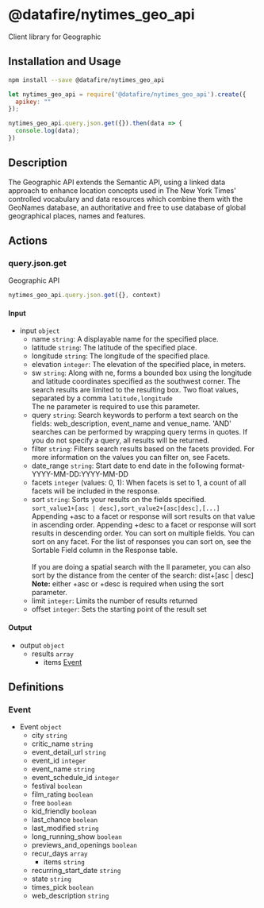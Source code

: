 # @datafire/nytimes_geo_api

Client library for Geographic

## Installation and Usage
```bash
npm install --save @datafire/nytimes_geo_api
```
```js
let nytimes_geo_api = require('@datafire/nytimes_geo_api').create({
  apikey: ""
});

nytimes_geo_api.query.json.get({}).then(data => {
  console.log(data);
})
```

## Description

The Geographic API extends the Semantic API, using a linked data approach to enhance location concepts used in The New York Times' controlled vocabulary and data resources which combine them with the GeoNames database, an authoritative and free to use database of global geographical places, names and features.


## Actions

### query.json.get
Geographic API


```js
nytimes_geo_api.query.json.get({}, context)
```

#### Input
* input `object`
  * name `string`: A displayable name for the specified place.
  * latitude `string`: The latitude of the specified place.
  * longitude `string`: The longitude of the specified place.
  * elevation `integer`: The elevation of the specified place, in meters.
  * sw `string`: Along with ne, forms a bounded box using the longitude and latitude coordinates specified as the southwest corner. The search results are limited to the resulting box. Two float values, separated by a comma `latitude,longitude` <br/> The ne parameter is required to use this parameter.
  * query `string`: Search keywords to perform a text search on the fields: web_description, event_name and venue_name. 'AND' searches can be performed by wrapping query terms in quotes. If you do not specify a query, all results will be returned.
  * filter `string`: Filters search results based on the facets provided.  For more information on the values you can filter on, see Facets.
  * date_range `string`: Start date to end date in the following format- YYYY-MM-DD:YYYY-MM-DD
  * facets `integer` (values: 0, 1): When facets is set to 1, a count of all facets will be included in the response.
  * sort `string`: Sorts your results on the fields specified. <br/> `sort_value1+[asc | desc],sort_value2+[asc|desc],[...]`<br/> Appending +asc to a facet or response will sort results on that value in ascending order. Appending +desc to a facet or response  will sort results in descending order. You can sort on multiple fields. You can sort on any facet. For the list of responses you can sort on, see the Sortable Field column in the Response table. <br/><br/>If you are doing a spatial search with the ll parameter, you can also sort by the distance from the center of the search: dist+[asc | desc] <br/> **Note:** either +asc or +desc is required when using the sort parameter.
  * limit `integer`: Limits the number of results returned
  * offset `integer`: Sets the starting point of the result set

#### Output
* output `object`
  * results `array`
    * items [Event](#event)



## Definitions

### Event
* Event `object`
  * city `string`
  * critic_name `string`
  * event_detail_url `string`
  * event_id `integer`
  * event_name `string`
  * event_schedule_id `integer`
  * festival `boolean`
  * film_rating `boolean`
  * free `boolean`
  * kid_friendly `boolean`
  * last_chance `boolean`
  * last_modified `string`
  * long_running_show `boolean`
  * previews_and_openings `boolean`
  * recur_days `array`
    * items `string`
  * recurring_start_date `string`
  * state `string`
  * times_pick `boolean`
  * web_description `string`


